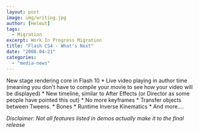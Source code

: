 ```yaml
---
layout: post
image: img/writing.jpg
author: [Helmut]
tags:
  - Migration
excerpt: Work In Progress Migration
title: "Flash CS4 - What's Next"
date: "2008-04-21"
categories: 
  - "media-news"
---
```


New stage rendering core in Flash 10 \* Live video playing in author time (meaning you don't have to compile your movie to see how your video will be displayed) \* New timeline, similar to After Effects (or Director as some people have pointed this out) \* No more keyframes \* Transfer objects between Tweens. \* Bones \* Runtime Inverse Kinematics \* And more....

_Disclaimer: Not all features listed in demos actually make it to the final release_
